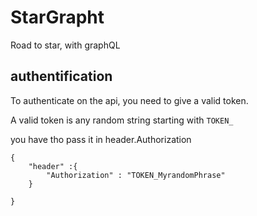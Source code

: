 # StarGrapht

Road to star, with graphQL

## authentification

To authenticate on the api, you need to give a valid token.

A valid token  is any random string starting with `TOKEN_`

you have tho pass it in header.Authorization
```
{
    "header" :{
        "Authorization" : "TOKEN_MyrandomPhrase"
    }

}
```